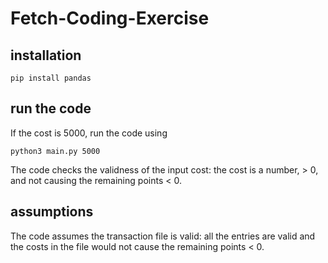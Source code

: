 # Fetch-Coding-Exercise

## installation

```
pip install pandas
```

## run the code
If the cost is 5000, run the code using

```
python3 main.py 5000
```

The code checks the validness of the input cost: the cost is a number, > 0, and not causing the remaining points < 0.

## assumptions 
The code assumes the transaction file is valid: all the entries are valid and the costs in the file would not cause the remaining points < 0. 

